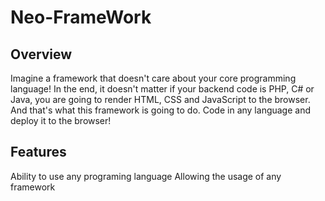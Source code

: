 # Neo-FrameWork

## Overview
Imagine a framework that doesn't care about your core programming language! In the end, it doesn't matter if your backend code is PHP, C# or Java, you are going to render HTML, CSS and JavaScript to the browser. And that's what this framework is going to do. Code in any language and deploy it to the browser!

## Features
Ability to use any programing language
Allowing the usage of any framework